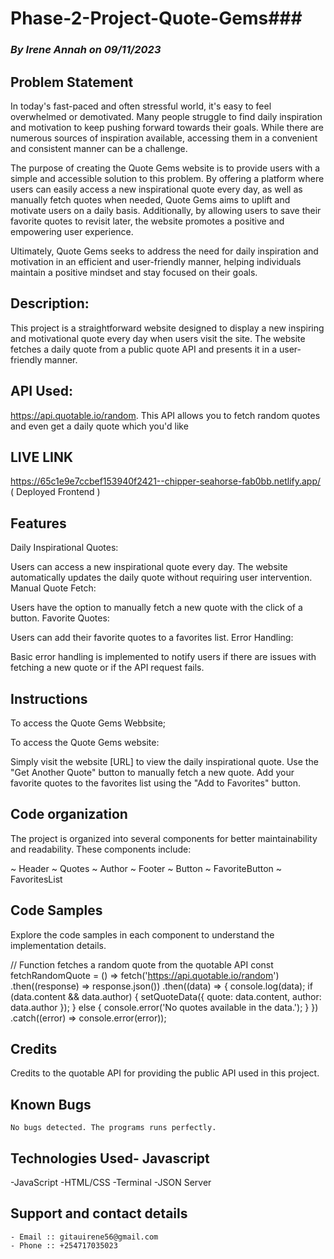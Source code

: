 # Phase-2-Project-Quote-Gems### 
### *By Irene Annah on 09/11/2023*


## Problem Statement
In today's fast-paced and often stressful world, it's easy to feel overwhelmed or demotivated. Many people struggle to find daily inspiration and motivation to keep pushing forward towards their goals. While there are numerous sources of inspiration available, accessing them in a convenient and consistent manner can be a challenge.

The purpose of creating the Quote Gems website is to provide users with a simple and accessible solution to this problem. By offering a platform where users can easily access a new inspirational quote every day, as well as manually fetch quotes when needed, Quote Gems aims to uplift and motivate users on a daily basis. Additionally, by allowing users to save their favorite quotes to revisit later, the website promotes a positive and empowering user experience.

Ultimately, Quote Gems seeks to address the need for daily inspiration and motivation in an efficient and user-friendly manner, helping individuals maintain a positive mindset and stay focused on their goals.

##  Description:
This project is a straightforward website designed to display a new inspiring and motivational quote every day when users visit the site. The website fetches a daily quote from a public quote API and presents it in a user-friendly manner.

##  API Used:
https://api.quotable.io/random. This API allows you to fetch random quotes and even get a daily quote which you'd like
## LIVE LINK 
https://65c1e9e7ccbef153940f2421--chipper-seahorse-fab0bb.netlify.app/   ( Deployed Frontend )
##  Features
Daily Inspirational Quotes:

Users can access a new inspirational quote every day.
The website automatically updates the daily quote without requiring user intervention.
Manual Quote Fetch:

Users have the option to manually fetch a new quote with the click of a button.
Favorite Quotes:

Users can add their favorite quotes to a favorites list.
Error Handling:

Basic error handling is implemented to notify users if there are issues with fetching a new quote or if the API request fails.

## Instructions
To access the Quote Gems Webbsite;

To access the Quote Gems website:

Simply visit the website [URL] to view the daily inspirational quote.
Use the "Get Another Quote" button to manually fetch a new quote.
Add your favorite quotes to the favorites list using the "Add to Favorites" button.


## Code organization
The project is organized into several components for better maintainability and readability. These components include:

~ Header
~ Quotes
~ Author
~ Footer
~ Button
~ FavoriteButton
~ FavoritesList

## Code Samples
 Explore the code samples in each component to understand the implementation details.

 // Function fetches a random quote from the quotable API
  const fetchRandomQuote = () => 
    fetch('https://api.quotable.io/random')
      .then((response) => response.json())
      .then((data) => {
        console.log(data);
        if (data.content && data.author) {
          setQuoteData({ quote: data.content, author: data.author });
        } else {
          console.error('No quotes available in the data.');
        }
      })
      .catch((error) => console.error(error));


##  Credits
Credits to the quotable API for providing the public API used in this project.


## Known Bugs
    No bugs detected. The programs runs perfectly.

##  Technologies Used- Javascript
-JavaScript
-HTML/CSS
-Terminal
-JSON Server

## Support and contact details
    - Email :: gitauirene56@gmail.com
    - Phone :: +254717035023